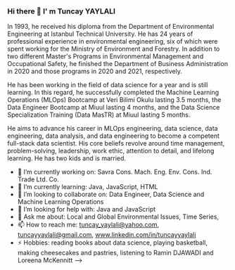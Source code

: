 ### Hi there 👋 I' m Tuncay YAYLALI
In 1993, he received his diploma from the Department of Environmental Engineering at Istanbul Technical University. He has 24 years of professional experience in environmental engineering, six of which were spent working for the Ministry of Environment and Forestry. In addition to two different Master's Programs in Environmental Management and Occupational Safety, he finished the Department of Business Administration in 2020 and those programs in 2020 and 2021, respectively.

He has been working in the field of data science for a year and is still learning. In this regard, he successfully completed the Machine Learning Operations (MLOps) Bootcamp at Veri Bilimi Okulu lasting 3.5 months, the Data Engineer Bootcamp at Miuul lasting 4 months, and the Data Science Specialization Training (Data MasTR) at Miuul lasting 5 months.

He aims to advance his career in MLOps engineering, data science, data engineering, data analysis, and data engineering to become a competent full-stack data scientist. His core beliefs revolve around time management, problem-solving, leadership, work ethic, attention to detail, and lifelong learning. He has two kids and is married.

- 🔭 I’m currently working on: Savra Cons. Mach. Eng. Env. Cons. Ind. Trade Ltd. Co.
- 🌱 I’m currently learning: Java, JavaScript, HTML
- 👯 I’m looking to collaborate on: Data Engineer, Data Science and Machine Learning Operations
- 🤔 I’m looking for help with: Java and JavaScript
- 💬 Ask me about: Local and Global Environmental Issues, Time Series, 
- 📫 How to reach me: tuncay_yaylali@yahoo.com, tuncayyaylali@gmail.com, www.linkedin.com/in/tuncayyaylali 
- ⚡ Hobbies: reading books about data science, playing basketball, making cheesecakes and pastries, listening to Ramin DJAWADI and Loreena McKennitt
-->
